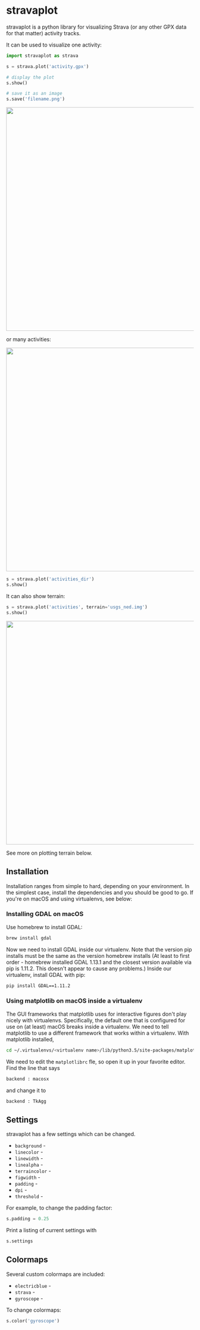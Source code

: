 # stravaplot

stravaplot is a python library for visualizing Strava (or any other GPX data for that matter) activity tracks.

It can be used to visualize one activity:

```python
import stravaplot as strava

s = strava.plot('activity.gpx')

# display the plot
s.show()

# save it as an image
s.save('filename.png')
```

<img src="http://i.imgur.com/hpNd4lz.png" width="600px" />

or many activities:

<img src="http://imgur.com/Ao6q2f8.png" width="600px" />

```python
s = strava.plot('activities_dir')
s.show()
```

It can also show terrain:

```python
s = strava.plot('activities', terrain='usgs_ned.img')
s.show()
```

<img src="http://i.imgur.com/S87ikOx.png" width="600px" />

See more on plotting terrain below.

## Installation
Installation ranges from simple to hard, depending on your environment. In the simplest case, install the dependencies and you should be good to go. If you're on macOS and using virtualenvs, see below:

### Installing GDAL on macOS
Use homebrew to install GDAL:

```bash
brew install gdal
```

Now we need to install GDAL inside our virtualenv. Note that the version pip installs must be the same as the version homebrew installs (At least to first order - homebrew installed GDAL 1.13.1 and the closest version available via pip is 1.11.2. This doesn't appear to cause any problems.) Inside our virtualenv, install GDAL with pip:

```bash
pip install GDAL==1.11.2
```

### Using matplotlib on macOS inside a virtualenv
The GUI frameworks that matplotlib uses for interactive figures don't play nicely with virtualenvs. Specifically, the default one that is configured for use on (at least) macOS breaks inside a virtualenv. We need to tell matplotlib to use a different framework that works within a virtualenv. With matplotlib installed,

```bash
cd ~/.virtualenvs/<virtualenv name>/lib/python3.5/site-packages/matplotlib/mpl-data
```

We need to edit the `matplotlibrc` fle, so open it up in your favorite editor. Find the line that says

```bash
backend : macosx
```

and change it to

```bash
backend : TkAgg
```



## Settings
stravaplot has a few settings which can be changed.

* `background` -
* `linecolor` -
* `linewidth` -
* `linealpha` -
* `terraincolor` -
* `figwidth` -
* `padding` -
* `dpi` -
* `threshold` -

For example, to change the padding factor:

```python
s.padding = 0.25
```

Print a listing of current settings with

```python
s.settings
```

## Colormaps
Several custom colormaps are included:

* `electricblue` -
* `strava` -
* `gyroscope` -

To change colormaps:

```python
s.color('gyroscope')
```

